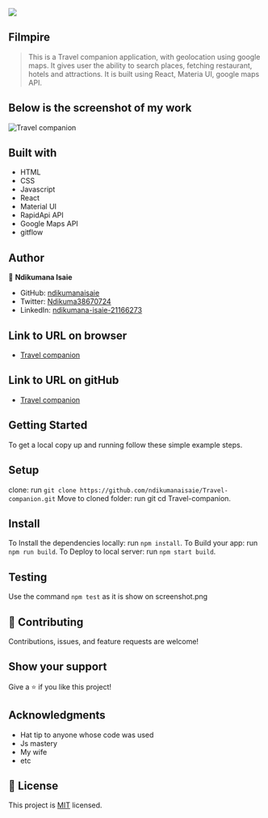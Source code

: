 ![](https://img.shields.io/badge/Microverse-blueviolet)

## Filmpire

>This is a Travel companion application, with geolocation using google maps. It gives user the ability to search places, fetching restaurant, hotels and attractions. It is built using React, Materia UI, google maps API.

## Below is the screenshot of my work
![Travel companion](https://github.com/ndikumanaisaie/Travel-companion/blob/setup_ui/src/assets/images/shot.png)

## Built with
- HTML
- CSS
- Javascript
- React
- Material UI
- RapidApi API
- Google Maps API
- gitflow


## Author

👤 **Ndikumana Isaie**

- GitHub: [ndikumanaisaie](https://github.com/ndikumanaisaie)
- Twitter: [Ndikuma38670724](https://twitter.com/Ndikuma38670724)
- LinkedIn: [ndikumana-isaie-21166273](https://www.linkedin.com/in/ndikumana-isaie-21166273/)

## Link to URL on browser
- [Travel companion](https://ndikumanaisaie.github.io/Travel-companion/dist)

## Link to URL on gitHub
- [Travel companion](https://github.com/ndikumanaisaie/Travel-companion.git)

## Getting Started

To get a local copy up and running follow these simple example steps.

## Setup
clone: run `git clone https://github.com/ndikumanaisaie/Travel-companion.git`
Move to cloned folder: run git cd Travel-companion.

## Install

To Install the dependencies locally: run `npm install`.
To Build your app: run `npm run build`.
To Deploy to local server: run `npm start build`.

## Testing

Use the command `npm test` as it is show on screenshot.png

## 🤝 Contributing

Contributions, issues, and feature requests are welcome!

## Show your support

Give a ⭐️ if you like this project!

## Acknowledgments

- Hat tip to anyone whose code was used
- Js mastery 
- My wife
- etc

## 📝 License

This project is [MIT](./MIT.md) licensed.
